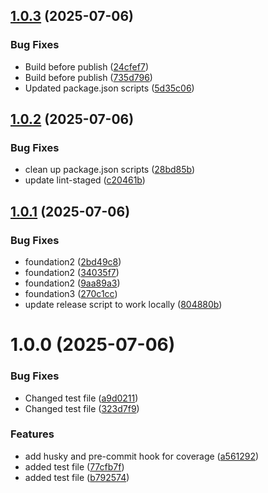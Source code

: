 ## [1.0.3](https://github.com/sunamo/sunodejs/compare/v1.0.2...v1.0.3) (2025-07-06)


### Bug Fixes

* Build before publish ([24cfef7](https://github.com/sunamo/sunodejs/commit/24cfef7d5ddfd497c70f05481dc94051efd80ddb))
* Build before publish ([735d796](https://github.com/sunamo/sunodejs/commit/735d796deea64ef0b7729d29d215acc99a7b0ebb))
* Updated package.json scripts ([5d35c06](https://github.com/sunamo/sunodejs/commit/5d35c06c978174b8a484f7182774e7e082853ca7))

## [1.0.2](https://github.com/sunamo/sunodejs/compare/v1.0.1...v1.0.2) (2025-07-06)


### Bug Fixes

* clean up package.json scripts ([28bd85b](https://github.com/sunamo/sunodejs/commit/28bd85bd32b0c7364ffd077065ab8c7a78f4ddc3))
* update lint-staged ([c20461b](https://github.com/sunamo/sunodejs/commit/c20461bc9629dc0bc7241b582563d009edcf9be6))

## [1.0.1](https://github.com/sunamo/sunodejs/compare/v1.0.0...v1.0.1) (2025-07-06)


### Bug Fixes

* foundation2 ([2bd49c8](https://github.com/sunamo/sunodejs/commit/2bd49c8b52ceb3dd3afaaa4192c487a774ccee76))
* foundation2 ([34035f7](https://github.com/sunamo/sunodejs/commit/34035f769d139f2e756e98fff5c87d88c9bb4d8c))
* foundation2 ([9aa89a3](https://github.com/sunamo/sunodejs/commit/9aa89a3178148fa11047bf4a70efd573ada6f7cf))
* foundation3 ([270c1cc](https://github.com/sunamo/sunodejs/commit/270c1ccc714a414dddb4bd7ad618db4c0cca83fb))
* update release script to work locally ([804880b](https://github.com/sunamo/sunodejs/commit/804880b55c9e096398d402ac5a47351d6662418d))

# 1.0.0 (2025-07-06)


### Bug Fixes

* Changed test file ([a9d0211](https://github.com/sunamo/sunodejs/commit/a9d0211b249642ba18671e0104de0f91595b2fef))
* Changed test file ([323d7f9](https://github.com/sunamo/sunodejs/commit/323d7f9dd67a904379e999955e54a689e7b9bac0))


### Features

* add husky and pre-commit hook for coverage ([a561292](https://github.com/sunamo/sunodejs/commit/a56129251036600881458cbd93e1a3068c45859f))
* added test file ([77cfb7f](https://github.com/sunamo/sunodejs/commit/77cfb7fdee51ca75786c9f611a15a7efa7e252a2))
* added test file ([b792574](https://github.com/sunamo/sunodejs/commit/b7925747fd8885523b1f774b3ddba4fd24d408ae))
